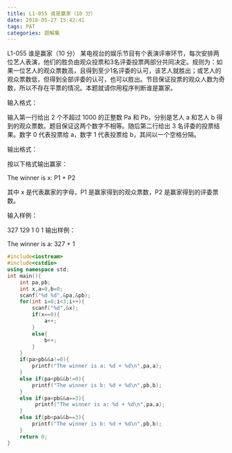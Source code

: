```yaml
---
title: L1-055 谁是赢家（10 分）
date: 2018-05-27 15:42:41
tags: PAT
categories: 题解集
---
```


L1-055 谁是赢家（10 分）
某电视台的娱乐节目有个表演评审环节，每次安排两位艺人表演，他们的胜负由观众投票和3名评委投票两部分共同决定。规则为：如果一位艺人的观众票数高，且得到至少1名评委的认可，该艺人就胜出；或艺人的观众票数低，但得到全部评委的认可，也可以胜出。节目保证投票的观众人数为奇数，所以不存在平票的情况。本题就请你用程序判断谁是赢家。

输入格式：

输入第一行给出 2 个不超过 1000 的正整数 Pa 和 Pb，分别是艺人 a 和艺人 b 得到的观众票数。题目保证这两个数字不相等。随后第二行给出 3 名评委的投票结果。数字 0 代表投票给 a，数字 1 代表投票给 b，其间以一个空格分隔。

输出格式：

按以下格式输出赢家：

The winner is x: P1 + P2

其中 x 是代表赢家的字母，P1 是赢家得到的观众票数，P2 是赢家得到的评委票数。

输入样例：

327 129
1 0 1
输出样例：

The winner is a: 327 + 1

```cpp
#include<iostream>
#include<cstdio>
using namespace std;
int main(){
    int pa,pb;
    int x,a=0,b=0;
    scanf("%d %d",&pa,&pb);
    for(int i=0;i<3;i++){
        scanf("%d",&x);
        if(x==0){
            a++;
        }
        else{
            b++;
        }
    }
    if(pa>pb&&a!=0){
        printf("The winner is a: %d + %d\n",pa,a);
    }
    else if(pa<pb&&b!=0){
        printf("The winner is b: %d + %d\n",pb,b);
    }
    else if(pa<pb&&a==3){
         printf("The winner is a: %d + %d\n",pa,a);
    }
    else if(pb<pa&&b==3){
        printf("The winner is b: %d + %d\n",pb,b);
    }
    return 0;
}
```